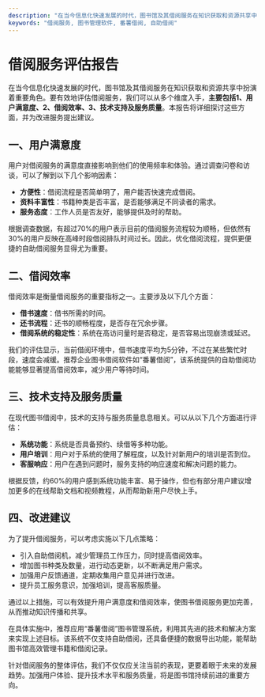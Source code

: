 ```yaml
---
description: "在当今信息化快速发展的时代，图书馆及其借阅服务在知识获取和资源共享中扮演着重要角色。要有效地评估借阅服务，我们可以从多个维度入手，**主要包括1、用户满意度、2、借阅效率、3、技术支持及服务质量**。本报告将详细探讨这些方面，并为改进服务提出建议。"
keywords: "借阅服务, 图书管理软件, 番薯借阅, 自助借阅"
---
```

# 借阅服务评估报告

在当今信息化快速发展的时代，图书馆及其借阅服务在知识获取和资源共享中扮演着重要角色。要有效地评估借阅服务，我们可以从多个维度入手，**主要包括1、用户满意度、2、借阅效率、3、技术支持及服务质量**。本报告将详细探讨这些方面，并为改进服务提出建议。

## 一、用户满意度

用户对借阅服务的满意度直接影响到他们的使用频率和体验。通过调查问卷和访谈，可以了解到以下几个影响因素：

- **方便性**：借阅流程是否简单明了，用户能否快速完成借阅。
- **资料丰富性**：书籍种类是否丰富，是否能够满足不同读者的需求。
- **服务态度**：工作人员是否友好，能够提供及时的帮助。

根据调查数据，有超过70%的用户表示目前的借阅服务流程较为顺畅，但依然有30%的用户反映在高峰时段借阅排队时间过长。因此，优化借阅流程，提供更便捷的自助借阅服务显得尤为重要。

## 二、借阅效率

借阅效率是衡量借阅服务的重要指标之一。主要涉及以下几个方面：

- **借书速度**：借书所需的时间。
- **还书流程**：还书的顺畅程度，是否存在冗余步骤。
- **借阅系统的稳定性**：系统在高访问量时是否稳定，是否容易出现崩溃或延迟。

我们的评估显示，当前借阅环境中，借书速度平均为5分钟，不过在某些繁忙时段，速度会减缓。推荐企业图书借阅软件如“番薯借阅”，该系统提供的自助借阅功能能够显著提高借阅效率，减少用户等待时间。

## 三、技术支持及服务质量

在现代图书借阅中，技术的支持与服务质量息息相关。可以从以下几个方面进行评估：

- **系统功能**：系统是否具备预约、续借等多种功能。
- **用户培训**：用户对于系统的使用了解程度，以及针对新用户的培训是否到位。
- **客服响应**：用户在遇到问题时，服务支持的响应速度和解决问题的能力。

根据反馈，约60%的用户感到系统功能丰富、易于操作，但也有部分用户建议增加更多的在线帮助文档和视频教程，从而帮助新用户尽快上手。

## 四、改进建议

为了提升借阅服务，可以考虑实施以下几点策略：

- 引入自助借阅机，减少管理员工作压力，同时提高借阅效率。
- 增加图书种类及数量，进行动态更新，以不断满足用户需求。
- 加强用户反馈通道，定期收集用户意见并进行改进。
- 提升员工服务意识，加强培训，提高客服质量。

通过以上措施，可以有效提升用户满意度和借阅效率，使图书借阅服务更加完善，从而推动知识传播和共享。

在具体实施中，推荐应用“番薯借阅”图书管理系统，利用其先进的技术和解决方案来实现上述目标。该系统不仅支持自助借阅，还具备便捷的数据导出功能，能帮助图书馆高效管理书籍和借阅记录。

针对借阅服务的整体评估，我们不仅仅应关注当前的表现，更要着眼于未来的发展趋势。加强用户体验、提升技术水平和服务质量，将是图书馆持续前进的重要方向。

